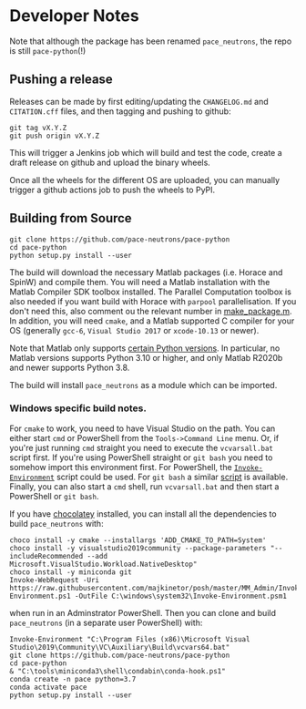 # Developer Notes

Note that although the package has been renamed `pace_neutrons`, the repo is still `pace-python`(!)


## Pushing a release

Releases can be made by first editing/updating the `CHANGELOG.md` and `CITATION.cff` files,
and then tagging and pushing to github:

```
git tag vX.Y.Z
git push origin vX.Y.Z
```

This will trigger a Jenkins job which will build and test the code,
create a draft release on github and upload the binary wheels.

Once all the wheels for the different OS are uploaded, 
you can manually trigger a github actions job to push the wheels to PyPI.


## Building from Source

```
git clone https://github.com/pace-neutrons/pace-python
cd pace-python
python setup.py install --user
```

The build will download the necessary Matlab packages (i.e. Horace and SpinW) and compile them.
You will need a Matlab installation with the Matlab Compiler SDK toolbox installed.
The Parallel Computation toolbox is also needed if you want build with Horace with `parpool` parallelisation.
If you don't need this, also comment ou the relevant number in
[make_package.m](https://github.com/pace-neutrons/pace-python/blob/main/installer/make_package.m#L13).
In addition, you will need `cmake`, and a Matlab supported C compiler for your OS
(generally `gcc-6`, `Visual Studio 2017` or `xcode-10.13` or newer).

Note that Matlab only supports [certain Python versions](https://www.mathworks.com/content/dam/mathworks/mathworks-dot-com/support/sysreq/files/python-compatibility.pdf). 
In particular, no Matlab versions supports Python 3.10 or higher, and only Matlab R2020b and newer supports Python 3.8.

The build will install `pace_neutrons` as a module which can be imported.


### Windows specific build notes.

For `cmake` to work, you need to have Visual Studio on the path.
You can either start `cmd` or PowerShell from the `Tools->Command Line` menu.
Or, if you're just running `cmd` straight you need to execute the `vcvarsall.bat` script first.
If you're using PowerShell straight or `git bash` you need to somehow import this environment first.
For PowerShell, the [`Invoke-Environment`](https://raw.githubusercontent.com/majkinetor/posh/master/MM_Admin/Invoke-Environment.ps1) script could be used.
For `git bash` a similar [script](https://gist.github.com/kalj/1c85df4a9ba2f6de78f3bcce658f329c) is available.
Finally, you can also start a `cmd` shell, run `vcvarsall.bat` and then start a PowerShell or `git bash`.

If you have [chocolatey](https://chocolatey.org/) installed, you can install all the dependencies to build `pace_neutrons` with:

```
choco install -y cmake --installargs 'ADD_CMAKE_TO_PATH=System'
choco install -y visualstudio2019community --package-parameters "--includeRecommended --add Microsoft.VisualStudio.Workload.NativeDesktop"
choco install -y miniconda git
Invoke-WebRequest -Uri https://raw.githubusercontent.com/majkinetor/posh/master/MM_Admin/Invoke-Environment.ps1 -OutFile C:\windows\system32\Invoke-Environment.psm1
```

when run in an Adminstrator PowerShell.
Then you can clone and build `pace_neutrons` (in a separate user PowerShell) with:

```
Invoke-Environment "C:\Program Files (x86)\Microsoft Visual Studio\2019\Community\VC\Auxiliary\Build\vcvars64.bat"
git clone https://github.com/pace-neutrons/pace-python
cd pace-python
& "C:\tools\miniconda3\shell\condabin\conda-hook.ps1"
conda create -n pace python=3.7
conda activate pace
python setup.py install --user
```
